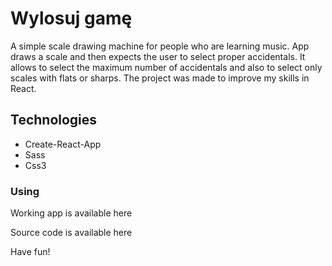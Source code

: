 # Wylosuj gamę
A simple scale drawing machine for people who are learning music. App draws a scale and then expects the user to select proper accidentals. It allows to select the maximum number of accidentals and also to select only scales with flats or sharps. The project was made to improve my skills in React.

## Technologies
* Create-React-App
* Sass
* Css3

### Using

Working app is available here

Source code is available here

Have fun!